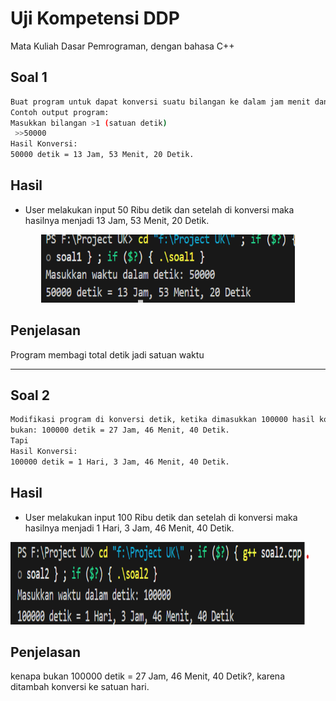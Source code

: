 # Uji Kompetensi DDP

Mata Kuliah Dasar Pemrograman, dengan bahasa C++

## Soal 1
```bash
Buat program untuk dapat konversi suatu bilangan ke dalam jam menit dan detik.
Contoh output program:
Masukkan bilangan >1 (satuan detik)
 >>50000
Hasil Konversi:
50000 detik = 13 Jam, 53 Menit, 20 Detik.
```

## Hasil
 - User melakukan input 50 Ribu detik dan setelah di konversi maka hasilnya menjadi 13 Jam, 53 Menit, 20 Detik.

 <center>
<img width="406" height="109" alt="image" src="https://github.com/Naufalzka/Dasar-Pemrograman/blob/main/Screenshot%202025-10-30%20130113.png" />
 </center>
 
## Penjelasan
Program membagi total detik jadi satuan waktu

---

## Soal 2
```bash
Modifikasi program di konversi detik, ketika dimasukkan 100000 hasil konversinya
bukan: 100000 detik = 27 Jam, 46 Menit, 40 Detik.
Tapi 
Hasil Konversi:
100000 detik = 1 Hari, 3 Jam, 46 Menit, 40 Detik.
```

## Hasil
 - User melakukan input 100 Ribu detik dan setelah di konversi maka hasilnya menjadi 1 Hari, 3 Jam, 46 Menit, 40 Detik.

<img width="478" height="132" alt="image" src="https://github.com/Naufalzka/Dasar-Pemrograman/blob/main/image.png" />

## Penjelasan

kenapa bukan 100000 detik = 27 Jam, 46 Menit, 40 Detik?, karena ditambah konversi ke satuan hari.
 
